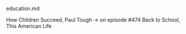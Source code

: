 education.md

How Children Succeed, Paul Tough -> on episode #474 Back to School, This American Life